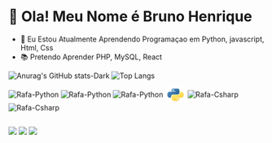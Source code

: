 # 👋 Ola! Meu Nome é Bruno Henrique
- 📖 Eu Estou Atualmente Aprendendo Programaçao em Python, javascript, Html, Css
- 📚 Pretendo Aprender PHP, MySQL, React

<div>

![Anurag's GitHub stats-Dark](https://github-readme-stats.vercel.app/api?username=BrunoH4ds&show_icons=true&theme=light#gh-light-mode-only)
![Top Langs](https://github-readme-stats.vercel.app/api/top-langs/?username=BrunoH4ds&hide_progress=false)
  
  <img align="center" alt="Rafa-Python" height="30" width="40" src="https://cdn.jsdelivr.net/gh/devicons/devicon@latest/icons/javascript/javascript-original.svg">
  <img align="center" alt="Rafa-Python" height="30" width="40" src="https://cdn.jsdelivr.net/gh/devicons/devicon@latest/icons/css3/css3-original.svg">
  <img align="center" alt="Rafa-Python" height="30" width="40" src="https://cdn.jsdelivr.net/gh/devicons/devicon@latest/icons/html5/html5-original.svg">
  <img align="center" alt="Rafa-Python" height="30" width="40" src="https://raw.githubusercontent.com/devicons/devicon/master/icons/python/python-original.svg">
  <img align="center" alt="Rafa-Csharp" height="30" width="40" src="https://cdn.jsdelivr.net/gh/devicons/devicon@latest/icons/replit/replit-original.svg">
  <img align="center" alt="Rafa-Csharp" height="30" width="40" src="https://cdn.jsdelivr.net/gh/devicons/devicon@latest/icons/vscode/vscode-original.svg">
          
</div>

##

<div>
  
  <a href="https://www.instagram.com/bruno_h4ds/" target="_blank"><img src="https://img.shields.io/badge/-Instagram-%23E4405F?style=for-the-badge&logo=instagram&logoColor=white" target="_blank"></a>
  <a href="https://www.linkedin.com/in/bruno-hads/" target="_blank"><img src="https://img.shields.io/badge/-LinkedIn-%230077B5?style=for-the-badge&logo=linkedin&logoColor=white" target="_blank"></a> 
  <a href="https://github.com/BrunoH4ds" target="_blank"><img src="https://img.shields.io/github/followers/BrunoH4ds.svg?style=social&label=Follow&maxAge=2592000" target="_blank"></a>
  
</div>
